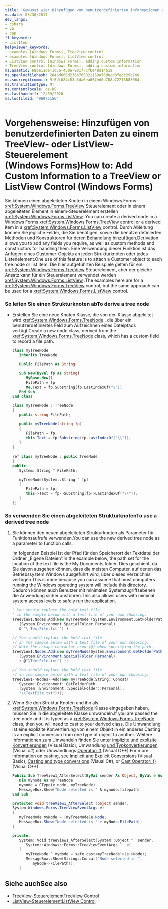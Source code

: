 ```yaml
---
title: 'Gewusst wie: Hinzufügen von benutzerdefinierten Informationen zu einem TreeView-oder ListView-Steuerelement'
ms.date: 03/30/2017
dev_langs:
- csharp
- vb
- cpp
f1_keywords:
- ListItem
helpviewer_keywords:
- examples [Windows Forms], TreeView control
- examples [Windows Forms], ListView control
- ListView control [Windows Forms], adding custom information
- TreeView control [Windows Forms], adding custom information
ms.assetid: 68be11de-1d5b-430e-901f-cfbe48d14b19
ms.openlocfilehash: 284bd666d236b765821139a76decd8fedc29b760
ms.sourcegitcommit: 9f6df084c53a3da0ea657ed0d708a72213683084
ms.translationtype: MT
ms.contentlocale: de-DE
ms.lasthandoff: 12/09/2020
ms.locfileid: "96975156"
---
```

# <a name="how-to-add-custom-information-to-a-treeview-or-listview-control-windows-forms"></a><span data-ttu-id="9e271-102">Vorgehensweise: Hinzufügen von benutzerdefinierten Daten zu einem TreeView- oder ListView-Steuerelement (Windows Forms)</span><span class="sxs-lookup"><span data-stu-id="9e271-102">How to: Add Custom Information to a TreeView or ListView Control (Windows Forms)</span></span>

<span data-ttu-id="9e271-103">Sie können einen abgeleiteten Knoten in einem Windows Forms- <xref:System.Windows.Forms.TreeView> Steuerelement oder in einem abgeleiteten Element in einem-Steuerelement erstellen <xref:System.Windows.Forms.ListView> .</span><span class="sxs-lookup"><span data-stu-id="9e271-103">You can create a derived node in a Windows Forms <xref:System.Windows.Forms.TreeView> control or a derived item in a <xref:System.Windows.Forms.ListView> control.</span></span> <span data-ttu-id="9e271-104">Durch Ableitung können Sie jegliche Felder, die Sie benötigen, sowie die benutzerdefinierten Methoden und Konstruktoren für deren Behandlung hinzufügen.</span><span class="sxs-lookup"><span data-stu-id="9e271-104">Derivation allows you to add any fields you require, as well as custom methods and constructors for handling them.</span></span> <span data-ttu-id="9e271-105">Eine Verwendung dieser Funktion ist das Anfügen eines Customer-Objekts an jeden Strukturknoten oder jedes Listenelement.</span><span class="sxs-lookup"><span data-stu-id="9e271-105">One use of this feature is to attach a Customer object to each tree node or list item.</span></span> <span data-ttu-id="9e271-106">Die hier aufgeführten Beispiele gelten für ein <xref:System.Windows.Forms.TreeView> Steuerelement, aber der gleiche Ansatz kann für ein Steuerelement verwendet werden <xref:System.Windows.Forms.ListView> .</span><span class="sxs-lookup"><span data-stu-id="9e271-106">The examples here are for a <xref:System.Windows.Forms.TreeView> control, but the same approach can be used for a <xref:System.Windows.Forms.ListView> control.</span></span>  
  
### <a name="to-derive-a-tree-node"></a><span data-ttu-id="9e271-107">So leiten Sie einen Strukturknoten ab</span><span class="sxs-lookup"><span data-stu-id="9e271-107">To derive a tree node</span></span>  
  
- <span data-ttu-id="9e271-108">Erstellen Sie eine neue Knoten Klasse, die von der-Klasse abgeleitet wird <xref:System.Windows.Forms.TreeNode> , die über ein benutzerdefiniertes Feld zum Aufzeichnen eines Dateipfads verfügt.</span><span class="sxs-lookup"><span data-stu-id="9e271-108">Create a new node class, derived from the <xref:System.Windows.Forms.TreeNode> class, which has a custom field to record a file path.</span></span>  
  
    ```vb  
    Class myTreeNode  
       Inherits TreeNode  
  
       Public FilePath As String  
  
       Sub New(ByVal fp As String)  
          MyBase.New()  
          FilePath = fp  
          Me.Text = fp.Substring(fp.LastIndexOf("\"))  
       End Sub  
    End Class  
    ```  
  
    ```csharp  
    class myTreeNode : TreeNode  
    {  
       public string FilePath;  
  
       public myTreeNode(string fp)  
       {  
          FilePath = fp;  
          this.Text = fp.Substring(fp.LastIndexOf("\\"));  
       }  
    }  
    ```  
  
    ```cpp  
    ref class myTreeNode : public TreeNode  
    {  
    public:  
       System::String ^ FilePath;  
  
       myTreeNode(System::String ^ fp)  
       {  
          FilePath = fp;  
          this->Text = fp->Substring(fp->LastIndexOf("\\"));  
       }  
    };  
    ```  
  
### <a name="to-use-a-derived-tree-node"></a><span data-ttu-id="9e271-109">So verwenden Sie einen abgeleiteten Strukturknoten</span><span class="sxs-lookup"><span data-stu-id="9e271-109">To use a derived tree node</span></span>  
  
1. <span data-ttu-id="9e271-110">Sie können den neuen abgeleiteten Strukturknoten als Parameter für Funktionsaufrufe verwenden.</span><span class="sxs-lookup"><span data-stu-id="9e271-110">You can use the new derived tree node as a parameter to function calls.</span></span>  
  
     <span data-ttu-id="9e271-111">Im folgenden Beispiel ist der Pfad für den Speicherort der Textdatei der Ordner „Eigene Dateien“.</span><span class="sxs-lookup"><span data-stu-id="9e271-111">In the example below, the path set for the location of the text file is the My Documents folder.</span></span> <span data-ttu-id="9e271-112">Dies geschieht, da Sie davon ausgehen können, dass die meisten Computer, auf denen das Betriebssystem Windows ausgeführt wird, über dieses Verzeichnis verfügen.</span><span class="sxs-lookup"><span data-stu-id="9e271-112">This is done because you can assume that most computers running the Windows operating system will include this directory.</span></span> <span data-ttu-id="9e271-113">Dadurch können auch Benutzer mit minimalen Systemzugriffsebenen die Anwendung sicher ausführen.</span><span class="sxs-lookup"><span data-stu-id="9e271-113">This also allows users with minimal system access levels to safely run the application.</span></span>  
  
    ```vb  
    ' You should replace the bold text file
    ' in the sample below with a text file of your own choosing.  
    TreeView1.Nodes.Add(New myTreeNode (System.Environment.GetFolderPath _  
       (System.Environment.SpecialFolder.Personal) _  
       & "\ TextFile.txt ") )  
    ```  
  
    ```csharp  
    // You should replace the bold text file
    // in the sample below with a text file of your own choosing.  
    // Note the escape character used (@) when specifying the path.  
    treeView1.Nodes.Add(new myTreeNode(System.Environment.GetFolderPath
       (System.Environment.SpecialFolder.Personal)
       + @"\TextFile.txt") );  
    ```  
  
    ```cpp  
    // You should replace the bold text file
    // in the sample below with a text file of your own choosing.  
    treeView1->Nodes->Add(new myTreeNode(String::Concat(  
       System::Environment::GetFolderPath  
       (System::Environment::SpecialFolder::Personal),  
       "\\TextFile.txt")));  
    ```  
  
2. <span data-ttu-id="9e271-114">Wenn Sie den Struktur Knoten und ihn als <xref:System.Windows.Forms.TreeNode> Klasse eingegeben haben, müssen Sie in die abgeleitete Klasse umwandeln.</span><span class="sxs-lookup"><span data-stu-id="9e271-114">If you are passed the tree node and it is typed as a <xref:System.Windows.Forms.TreeNode> class, then you will need to cast to your derived class.</span></span> <span data-ttu-id="9e271-115">Die Umwandlung ist eine explizite Konvertierung von einem Objekt in ein anderes.</span><span class="sxs-lookup"><span data-stu-id="9e271-115">Casting is an explicit conversion from one type of object to another.</span></span> <span data-ttu-id="9e271-116">Weitere Informationen zum Umwandeln finden Sie unter [implizite und explizite Konvertierungen](/dotnet/visual-basic/programming-guide/language-features/data-types/implicit-and-explicit-conversions) (Visual Basic), Umwandlung [und Typkonvertierungen](/dotnet/csharp/programming-guide/types/casting-and-type-conversions) (Visual c#) oder Umwandlungs [Operator: ()](/cpp/cpp/cast-operator-parens) (Visual C++).</span><span class="sxs-lookup"><span data-stu-id="9e271-116">For more information on casting, see [Implicit and Explicit Conversions](/dotnet/visual-basic/programming-guide/language-features/data-types/implicit-and-explicit-conversions) (Visual Basic), [Casting and type conversions](/dotnet/csharp/programming-guide/types/casting-and-type-conversions) (Visual C#), or [Cast Operator: ()](/cpp/cpp/cast-operator-parens) (Visual C++).</span></span>  
  
    ```vb  
    Public Sub TreeView1_AfterSelect(ByVal sender As Object, ByVal e As System.Windows.Forms.TreeViewEventArgs) Handles TreeView1.AfterSelect  
       Dim mynode As myTreeNode  
       mynode = CType(e.node, myTreeNode)  
       MessageBox.Show("Node selected is " & mynode.filepath)  
    End Sub  
    ```  
  
    ```csharp  
    protected void treeView1_AfterSelect (object sender,  
    System.Windows.Forms.TreeViewEventArgs e)  
    {  
       myTreeNode myNode = (myTreeNode)e.Node;  
       MessageBox.Show("Node selected is " + myNode.FilePath);  
    }  
    ```  
  
    ```cpp  
    private:  
       System::Void treeView1_AfterSelect(System::Object ^  sender,  
          System::Windows::Forms::TreeViewEventArgs ^  e)  
       {  
          myTreeNode ^ myNode = safe_cast<myTreeNode^>(e->Node);  
          MessageBox::Show(String::Concat("Node selected is ",
             myNode->FilePath));  
       }  
    ```  
  
## <a name="see-also"></a><span data-ttu-id="9e271-117">Siehe auch</span><span class="sxs-lookup"><span data-stu-id="9e271-117">See also</span></span>

- [<span data-ttu-id="9e271-118">TreeView-Steuerelement</span><span class="sxs-lookup"><span data-stu-id="9e271-118">TreeView Control</span></span>](treeview-control-windows-forms.md)
- [<span data-ttu-id="9e271-119">ListView-Steuerelement</span><span class="sxs-lookup"><span data-stu-id="9e271-119">ListView Control</span></span>](listview-control-windows-forms.md)
